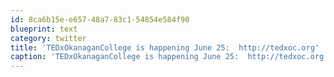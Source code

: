 ```yaml
---
id: 8ca6b15e-e657-48a7-83c1-54854e584f90
blueprint: text
category: twitter
title: 'TEDxOkanaganCollege is happening June 25:  http://tedxoc.org'
caption: 'TEDxOkanaganCollege is happening June 25:  http://tedxoc.org'
---
```

